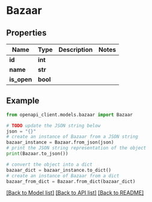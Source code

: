# Bazaar


## Properties

Name | Type | Description | Notes
------------ | ------------- | ------------- | -------------
**id** | **int** |  | 
**name** | **str** |  | 
**is_open** | **bool** |  | 

## Example

```python
from openapi_client.models.bazaar import Bazaar

# TODO update the JSON string below
json = "{}"
# create an instance of Bazaar from a JSON string
bazaar_instance = Bazaar.from_json(json)
# print the JSON string representation of the object
print(Bazaar.to_json())

# convert the object into a dict
bazaar_dict = bazaar_instance.to_dict()
# create an instance of Bazaar from a dict
bazaar_from_dict = Bazaar.from_dict(bazaar_dict)
```
[[Back to Model list]](../README.md#documentation-for-models) [[Back to API list]](../README.md#documentation-for-api-endpoints) [[Back to README]](../README.md)


